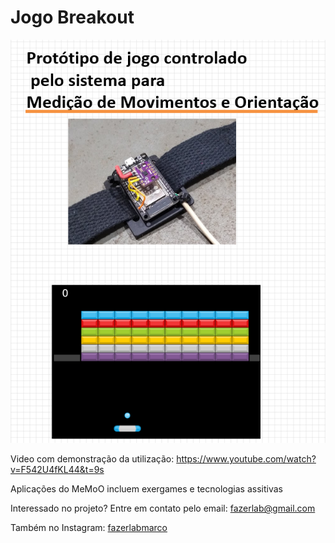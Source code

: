 # Jogo Breakout 
![breakoutcapa](docs/capa.png)

Video com demonstração da utilização:
https://www.youtube.com/watch?v=F542U4fKL44&t=9s

Aplicações do MeMoO incluem exergames e tecnologias assitivas

Interessado no projeto? Entre em contato pelo email: fazerlab@gmail.com

Também no Instagram: 
[fazerlabmarco](https://www.instagram.com/fazerlabmarco/)
